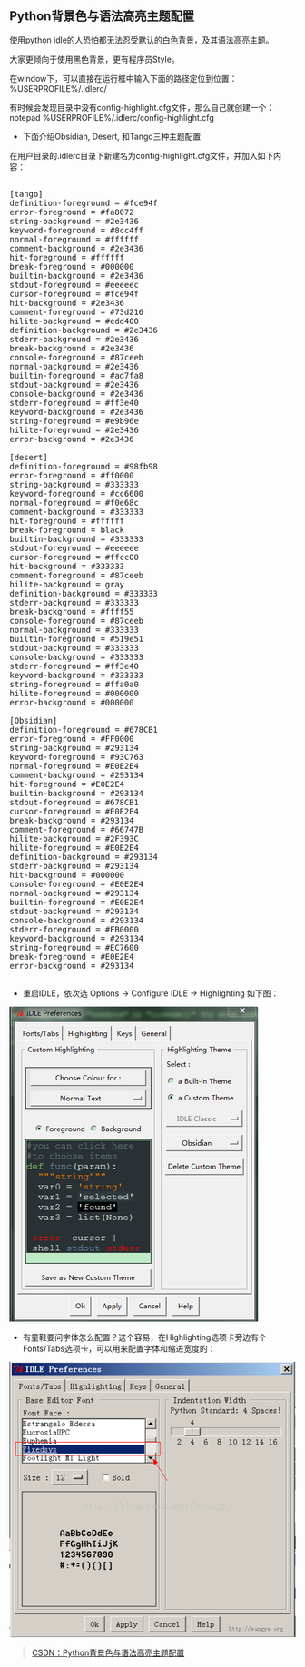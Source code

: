 ## Python背景色与语法高亮主题配置

使用python idle的人恐怕都无法忍受默认的白色背景，及其语法高亮主题。

大家更倾向于使用黑色背景，更有程序员Style。

在window下，可以直接在运行框中输入下面的路径定位到位置：%USERPROFILE%/.idlerc/

有时候会发现目录中没有config-highlight.cfg文件，那么自己就创建一个：notepad %USERPROFILE%/.idlerc/config-highlight.cfg

* 下面介绍Obsidian, Desert, 和Tango三种主题配置

在用户目录的.idlerc目录下新建名为config-highlight.cfg文件，并加入如下内容：

<pre name="code" class="cfg">

[tango]
definition-foreground = #fce94f
error-foreground = #fa8072
string-background = #2e3436
keyword-foreground = #8cc4ff
normal-foreground = #ffffff
comment-background = #2e3436
hit-foreground = #ffffff
break-foreground = #000000
builtin-background = #2e3436
stdout-foreground = #eeeeec
cursor-foreground = #fce94f
hit-background = #2e3436
comment-foreground = #73d216
hilite-background = #edd400
definition-background = #2e3436
stderr-background = #2e3436
break-background = #2e3436
console-foreground = #87ceeb
normal-background = #2e3436
builtin-foreground = #ad7fa8
stdout-background = #2e3436
console-background = #2e3436
stderr-foreground = #ff3e40
keyword-background = #2e3436
string-foreground = #e9b96e
hilite-foreground = #2e3436
error-background = #2e3436
 
[desert]
definition-foreground = #98fb98
error-foreground = #ff0000
string-background = #333333
keyword-foreground = #cc6600
normal-foreground = #f0e68c
comment-background = #333333
hit-foreground = #ffffff
break-foreground = black
builtin-background = #333333
stdout-foreground = #eeeeee
cursor-foreground = #ffcc00
hit-background = #333333
comment-foreground = #87ceeb
hilite-background = gray
definition-background = #333333
stderr-background = #333333
break-background = #ffff55
console-foreground = #87ceeb
normal-background = #333333
builtin-foreground = #519e51
stdout-background = #333333
console-background = #333333
stderr-foreground = #ff3e40
keyword-background = #333333
string-foreground = #ffa0a0
hilite-foreground = #000000
error-background = #000000
 
[Obsidian]
definition-foreground = #678CB1
error-foreground = #FF0000
string-background = #293134
keyword-foreground = #93C763
normal-foreground = #E0E2E4
comment-background = #293134
hit-foreground = #E0E2E4
builtin-background = #293134
stdout-foreground = #678CB1
cursor-foreground = #E0E2E4
break-background = #293134
comment-foreground = #66747B
hilite-background = #2F393C
hilite-foreground = #E0E2E4
definition-background = #293134
stderr-background = #293134
hit-background = #000000
console-foreground = #E0E2E4
normal-background = #293134
builtin-foreground = #E0E2E4
stdout-background = #293134
console-background = #293134
stderr-foreground = #FB0000
keyword-background = #293134
string-foreground = #EC7600
break-foreground = #E0E2E4
error-background = #293134

</pre>

* 重启IDLE，依次选 Options -> Configure IDLE -> Highlighting 如下图：

![png](pic/504727-20160908113653941-2046609769.png)

* 有童鞋要问字体怎么配置？这个容易，在Highlighting选项卡旁边有个Fonts/Tabs选项卡，可以用来配置字体和缩进宽度的：

![png](pic/504727-20160908113835348-741516367.png)

> [CSDN：Python背景色与语法高亮主题配置](https://blog.csdn.net/bitezijie/article/details/70135700)
